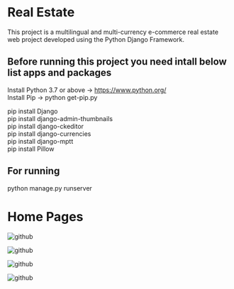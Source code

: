# Real Estate

This project is a multilingual and multi-currency e-commerce real estate web project developed using the Python Django Framework.

## Before running this project you need intall below list apps and packages

Install Python 3.7 or above -> https://www.python.org/<br>
Install Pip   -> python get-pip.py<br>

pip install Django<br>
pip install django-admin-thumbnails<br>
pip install django-ckeditor<br>
pip install django-currencies<br>
pip install django-mptt<br>
pip install Pillow<br>

## For running

python manage.py runserver

# Home Pages
![github](home/templates/github-01.jpg)

![github](home/templates/github-02.jpg)<br>

![github](home/templates/github-03.jpg)

![github](home/templates/github-04.jpg)<br>
